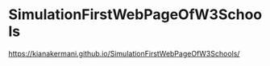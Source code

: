 # SimulationFirstWebPageOfW3Schools
 https://kianakermani.github.io/SimulationFirstWebPageOfW3Schools/
